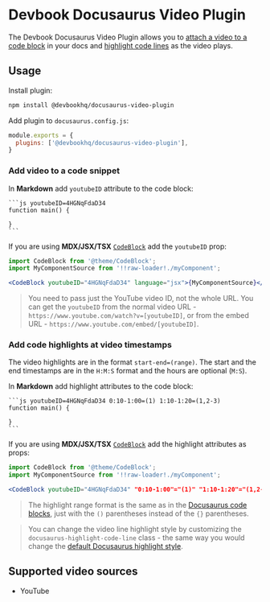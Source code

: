 # Devbook Docusaurus Video Plugin
The Devbook Docusaurus Video Plugin allows you to [attach a video to a code block](#add-video-to-a-code-snippet) in your docs and [highlight code lines](#add-code-highlights-at-video-timestamps) as the video plays.

## Usage
Install plugin:
```sh
npm install @devbookhq/docusaurus-video-plugin
```

Add plugin to `docusaurus.config.js`:
```js
module.exports = {
  plugins: ['@devbookhq/docusaurus-video-plugin'],
}
```

### Add video to a code snippet
In **Markdown** add `youtubeID` attribute to the code block:

    ```js youtubeID=4HGNqFdaD34
    function main() {

    }
    ```

If you are using **MDX/JSX/TSX** [`CodeBlock`](https://docusaurus.io/docs/markdown-features/code-blocks) add the `youtubeID` prop:

```jsx
import CodeBlock from '@theme/CodeBlock';
import MyComponentSource from '!!raw-loader!./myComponent';

<CodeBlock youtubeID="4HGNqFdaD34" language="jsx">{MyComponentSource}</CodeBlock>
```

> You need to pass just the YouTube video ID, not the whole URL. You can get the `youtubeID` from the normal video URL - `https://www.youtube.com/watch?v=[youtubeID]`, or from the embed URL - `https://www.youtube.com/embed/[youtubeID]`.

### Add code highlights at video timestamps
The video highlights are in the format `start-end=(range)`.
The start and the end timestamps are in the `H:M:S` format and the hours are optional (`M:S`).

In **Markdown** add highlight attributes to the code block:

    ```js youtubeID=4HGNqFdaD34 0:10-1:00=(1) 1:10-1:20=(1,2-3)
    function main() {

    }
    ```

If you are using **MDX/JSX/TSX** [`CodeBlock`](https://docusaurus.io/docs/markdown-features/code-blocks) add the highlight attributes as props:

```jsx
import CodeBlock from '@theme/CodeBlock';
import MyComponentSource from '!!raw-loader!./myComponent';

<CodeBlock youtubeID="4HGNqFdaD34" "0:10-1:00"="(1)" "1:10-1:20"="(1,2-3)" language="jsx">{MyComponentSource}</CodeBlock>
```

> The highlight range format is the same as in the [Docusaurus code blocks]( https://docusaurus.io/docs/markdown-features/code-blocks#highlighting-with-metadata-string), just with the `()` parentheses instead of the `{}` parentheses.

> You can change the video line highlight style by customizing the `docusaurus-highlight-code-line` class - the same way you would change the [default Docusaurus highlight style](https://docusaurus.io/docs/markdown-features/code-blocks#line-highlighting).

## Supported video sources
- YouTube
